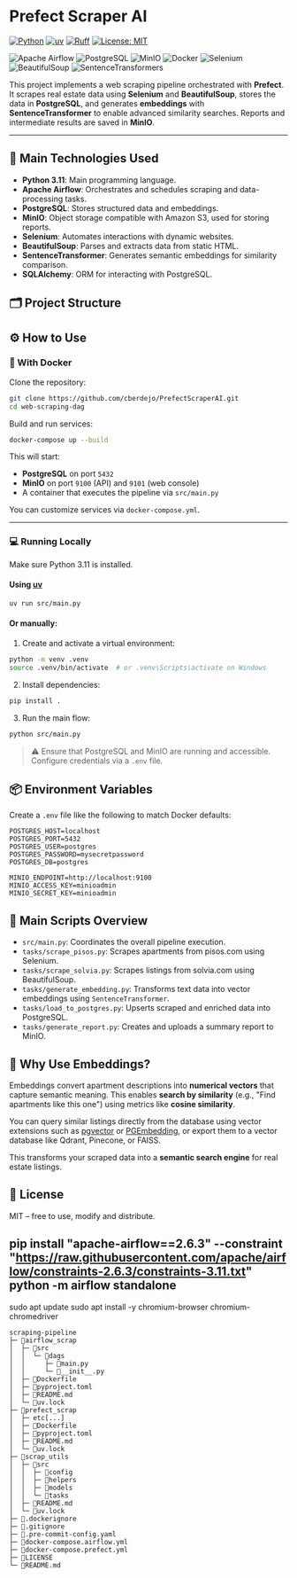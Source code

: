 # Prefect Scraper AI 

[![Python](https://img.shields.io/badge/python-3.11-blue.svg)](https://www.python.org/)
[![uv](https://img.shields.io/endpoint?url=https://raw.githubusercontent.com/astral-sh/uv/main/assets/badge/v0.json)](https://github.com/astral-sh/uv)
[![Ruff](https://img.shields.io/endpoint?url=https://raw.githubusercontent.com/astral-sh/ruff/main/assets/badge/v2.json)](https://github.com/astral-sh/ruff)
[![License: MIT](https://img.shields.io/badge/License-MIT-green.svg)](LICENSE)

![Apache Airflow](https://img.shields.io/badge/Apache%20Airflow-017CEE?style=for-the-badge&logo=Apache%20Airflow&logoColor=white)
![PostgreSQL](https://img.shields.io/badge/PostgreSQL-316192?style=for-the-badge&logo=postgresql&logoColor=white)
![MinIO](https://img.shields.io/badge/MinIO-FF4F00?style=for-the-badge&logo=MinIO&logoColor=white)
![Docker](https://img.shields.io/badge/Docker-2496ED?style=for-the-badge&logo=docker&logoColor=white)
![Selenium](https://img.shields.io/badge/Selenium-43B02A?style=for-the-badge&logo=selenium&logoColor=white)
![BeautifulSoup](https://img.shields.io/badge/BeautifulSoup-4B0082?style=for-the-badge)
![SentenceTransformers](https://img.shields.io/badge/SentenceTransformer-FFCC00?style=for-the-badge)




This project implements a web scraping pipeline orchestrated with **Prefect**. It scrapes real estate data using **Selenium** and **BeautifulSoup**, stores the data in **PostgreSQL**, and generates **embeddings** with **SentenceTransformer** to enable advanced similarity searches. Reports and intermediate results are saved in **MinIO**.

---

## 🚀 Main Technologies Used

- **Python 3.11**: Main programming language.
- **Apache Airflow**: Orchestrates and schedules scraping and data-processing tasks.
- **PostgreSQL**: Stores structured data and embeddings.
- **MinIO**: Object storage compatible with Amazon S3, used for storing reports.
- **Selenium**: Automates interactions with dynamic websites.
- **BeautifulSoup**: Parses and extracts data from static HTML.
- **SentenceTransformer**: Generates semantic embeddings for similarity comparison.
- **SQLAlchemy**: ORM for interacting with PostgreSQL.



## 🗂️ Project Structure

## ⚙️ How to Use

### 🔁 With Docker

Clone the repository:

```bash
git clone https://github.com/cberdejo/PrefectScraperAI.git
cd web-scraping-dag
```

Build and run services:

```bash
docker-compose up --build
```

This will start:
- **PostgreSQL** on port `5432`
- **MinIO** on port `9100` (API) and `9101` (web console)
- A container that executes the pipeline via `src/main.py`

You can customize services via `docker-compose.yml`.

---

### 💻 Running Locally

Make sure Python 3.11 is installed.

#### Using [uv](https://github.com/astral-sh/uv)

```bash
uv run src/main.py
```

#### Or manually:

1. Create and activate a virtual environment:

```bash
python -m venv .venv
source .venv/bin/activate  # or .venv\Scripts\activate on Windows
```

2. Install dependencies:

```bash
pip install .
```

3. Run the main flow:

```bash
python src/main.py
```

> ⚠️ Ensure that PostgreSQL and MinIO are running and accessible. Configure credentials via a `.env` file.



## 📦 Environment Variables

Create a `.env` file like the following to match Docker defaults:

```env
POSTGRES_HOST=localhost
POSTGRES_PORT=5432
POSTGRES_USER=postgres
POSTGRES_PASSWORD=mysecretpassword
POSTGRES_DB=postgres

MINIO_ENDPOINT=http://localhost:9100
MINIO_ACCESS_KEY=minioadmin
MINIO_SECRET_KEY=minioadmin
```



## 🧪 Main Scripts Overview

- `src/main.py`: Coordinates the overall pipeline execution.
- `tasks/scrape_pisos.py`: Scrapes apartments from pisos.com using Selenium.
- `tasks/scrape_solvia.py`: Scrapes listings from solvia.com using BeautifulSoup.
- `tasks/generate_embedding.py`: Transforms text data into vector embeddings using `SentenceTransformer`.
- `tasks/load_to_postgres.py`: Upserts scraped and enriched data into PostgreSQL.
- `tasks/generate_report.py`: Creates and uploads a summary report to MinIO.


## 🧠 Why Use Embeddings?

Embeddings convert apartment descriptions into **numerical vectors** that capture semantic meaning. This enables **search by similarity** (e.g., "Find apartments like this one") using metrics like **cosine similarity**.

You can query similar listings directly from the database using vector extensions such as [pgvector](https://github.com/pgvector/pgvector) or [PGEmbedding](https://python.langchain.com/docs/integrations/vectorstores/pgembedding/), or export them to a vector database like Qdrant, Pinecone, or FAISS.

This transforms your scraped data into a **semantic search engine** for real estate listings.



## 📄 License

MIT – free to use, modify and distribute.


pip install "apache-airflow==2.6.3" --constraint "https://raw.githubusercontent.com/apache/airflow/constraints-2.6.3/constraints-3.11.txt"
python -m airflow standalone
---
sudo apt update
sudo apt install -y chromium-browser chromium-chromedriver




```
scraping-pipeline
├─ 📁airflow_scrap
│  ├─ 📁src
│  │  └─ 📁dags
│  │     ├─ 📄main.py
│  │     └─ 📄__init__.py
│  ├─ 📄Dockerfile
│  ├─ 📄pyproject.toml
│  ├─ 📄README.md
│  └─ 📄uv.lock
├─ 📁prefect_scrap
│  ├─ etc[...]
│  ├─ 📄Dockerfile
│  ├─ 📄pyproject.toml
│  ├─ 📄README.md
│  └─ 📄uv.lock
├─ 📁scrap_utils
│  ├─ 📁src
│  │  ├─ 📁config
│  │  ├─ 📁helpers
│  │  ├─ 📁models
│  │  └─ 📁tasks
│  ├─ 📄README.md
│  └─ 📄uv.lock
├─ 📄.dockerignore
├─ 📄.gitignore
├─ 📄.pre-commit-config.yaml
├─ 📄docker-compose.airflow.yml
├─ 📄docker-compose.prefect.yml
├─ 📄LICENSE
└─ 📄README.md
```